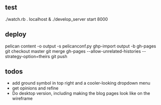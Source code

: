 ## test

./watch.rb . localhost &
./develop_server start 8000

## deploy

pelican content -o output -s pelicanconf.py
ghp-import output -b gh-pages
git checkout master
git merge gh-pages --allow-unrelated-histories --strategy-option=theirs
git push

## todos

- add ground symbol in top right and a cooler-looking dropdown menu
- get opinions and refine
- Do desktop version, including making the blog pages look like on the wireframe
